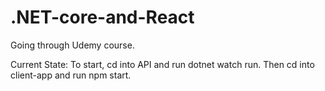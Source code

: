 # .NET-core-and-React
Going through Udemy course.

Current State: To start, cd into API and run dotnet watch run. Then cd into client-app and run npm start.